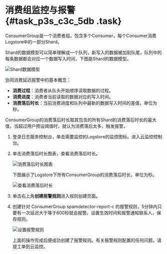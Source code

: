 # 消费组监控与报警 {#task_p3s_c3c_5db .task}

ConsumerGroup是一个消费者组，包含多个Consumer，每个Consumer消费Logstore中的一部分Shard。

Shard的数据模型可以简单理解成一个队列，新写入的数据被加到队尾，队列中的每条数据都会对应一个数据写入时间，下图是Shard的数据模型。

![](images/5789_zh-CN.png "Shard数据模型")

协同消费延迟报警中的基本概念：

-   **消费过程**：消费者从队头开始顺序读取数据的过程。
-   **消费进度**：消费者当前读取的数据对应的写入时间。
-   **消费落后时长**：当前消费进度和队列中最新的数据写入时间的差值，单位为秒。

ConsumerGroup的消费落后时长取其包含的所有Shard的消费落后时长的最大值，当超过用户预设阈值时，就认为消费落后太多，触发报警。

1.  登录日志服务控制台，单击需要监控的Logstore的监控图标。进入云监控控制台。
2.  单击消费落后时长图表，查看消费落后时长。 

    ![](images/5790_zh-CN.png "消费落后时长图表")

    下图展示了Logstore下所有ConsumerGroup的消费落后时长，单位为秒。

    ![](images/5791_zh-CN.png "查看消费落后时长")

3.  单击右上角**创建报警规则**进入规则创建页面。
4.  创建针对 ConsumerGroup spamdetector-report-c 的报警规则，5分钟内只要有一次延迟大于等于600秒就会报警。设置生效时间和报警通知联系人，保存规则。 

    ![](images/5792_zh-CN.png "设置报警规则")

    上面的操作完成后便成功创建了报警规则。有关报警规则配置的任何问题，请提工单到云监控。


